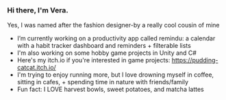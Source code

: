 ### Hi there, I'm Vera.
Yes, I was named after the fashion designer-by a really cool cousin of mine
-  I’m currently working on a productivity app called remindu: a calendar with a habit tracker dashboard and reminders + filterable lists 
-  I'm also working on some hobby game projects in Unity and C#
-  Here's my itch.io if you're interested in game projects: https://pudding-catcat.itch.io/
-  I'm trying to enjoy running more, but I love drowning myself in coffee, sitting in cafes, + spending time in nature with friends/family
-  Fun fact: I LOVE harvest bowls, sweet potatoes, and matcha lattes
